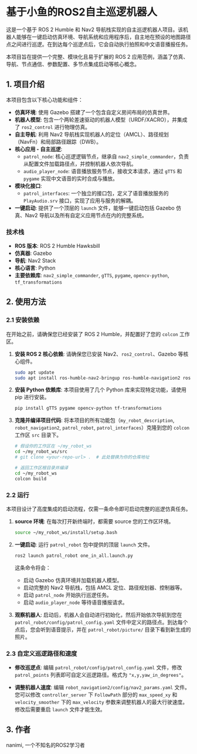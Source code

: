 # 基于小鱼的ROS2自主巡逻机器人

这是一个基于 ROS 2 Humble 和 Nav2 导航栈实现的自主巡逻机器人项目。该机器人能够在一键启动仿真环境、导航系统和应用程序后，自主地在预设的地图路径点之间进行巡逻。在到达每个巡逻点后，它会自动执行拍照和中文语音播报任务。

本项目旨在提供一个完整、模块化且易于扩展的 ROS 2 应用范例，涵盖了仿真、导航、节点通信、参数配置、多节点集成启动等核心概念。

## 1. 项目介绍

本项目包含以下核心功能和组件：

*   **仿真环境**: 使用 Gazebo 搭建了一个包含自定义房间布局的仿真世界。
*   **机器人模型**: 包含一个两轮差速驱动的机器人模型（URDF/XACRO），并集成了 `ros2_control` 进行物理仿真。
*   **自主导航**: 利用 Nav2 导航栈实现机器人的定位（AMCL）、路径规划（NavFn）和局部路径跟踪（DWB）。
*   **核心应用 - 自主巡逻**:
    *   `patrol_node`: 核心巡逻逻辑节点，继承自 `nav2_simple_commander`，负责从配置文件加载路径点，并控制机器人依次导航。
    *   `audio_player_node`: 语音播放服务节点，接收文本请求，通过 `gTTS` 和 `pygame` 实现中文语音的实时合成与播放。
*   **模块化接口**:
    *   `patrol_interfaces`: 一个独立的接口包，定义了语音播放服务的 `PlayAudio.srv` 接口，实现了应用与服务的解耦。
*   **一键启动**: 提供了一个顶层的 `launch` 文件，能够一键启动包括 Gazebo 仿真、Nav2 导航以及所有自定义应用节点在内的完整系统。

### 技术栈

*   **ROS 版本**: ROS 2 Humble Hawksbill
*   **仿真器**: Gazebo
*   **导航**: Nav2 Stack
*   **核心语言**: Python
*   **主要依赖库**: `nav2_simple_commander`, `gTTS`, `pygame`, `opencv-python`, `tf_transformations`

## 2. 使用方法

### 2.1 安装依赖

在开始之前，请确保您已经安装了 ROS 2 Humble，并配置好了您的 `colcon` 工作区。

1.  **安装 ROS 2 核心依赖**:
    请确保您已安装 Nav2、`ros2_control`、Gazebo 等核心组件。
    ```bash
    sudo apt update
    sudo apt install ros-humble-nav2-bringup ros-humble-navigation2 ros-humble-gazebo-ros-pkgs ros-humble-ros2-control ros-humble-cv-bridge
    ```

2.  **安装 Python 依赖库**:
    本项目使用了几个 Python 库来实现特定功能，请使用 pip 进行安装。
    ```bash
    pip install gTTS pygame opencv-python tf-transformations
    ```

3.  **克隆并编译项目代码**:
    将本项目的所有功能包（`my_robot_description`, `robot_navigation2`, `patrol_robot`, `patrol_interfaces`）克隆到您的 `colcon` 工作区 `src` 目录下。

    ```bash
    # 假设你的工作区在 ~/my_robot_ws
    cd ~/my_robot_ws/src
    # git clone <your-repo-url> .  # 此处替换为你的仓库地址
    
    # 返回工作区根目录并编译
    cd ~/my_robot_ws
    colcon build
    ```

### 2.2 运行

本项目设计了高度集成的启动流程，仅需一条命令即可启动完整的巡逻仿真任务。

1.  **source 环境**:
    在每次打开新终端时，都需要 source 您的工作区环境。
    ```bash
    source ~/my_robot_ws/install/setup.bash
    ```

2.  **一键启动**:
    运行 `patrol_robot` 包中提供的顶层 `launch` 文件。
    ```bash
    ros2 launch patrol_robot one_in_all.launch.py
    ```

    这条命令将会：
    *   启动 Gazebo 仿真环境并加载机器人模型。
    *   启动完整的 Nav2 导航栈，包括 AMCL 定位、路径规划器、控制器等。
    *   启动 `patrol_node` 开始执行巡逻任务。
    *   启动 `audio_player_node` 等待语音播报请求。

3.  **观察机器人**:
    启动后，机器人会自动进行初始化，然后开始依次导航到您在 `patrol_robot/config/patrol_config.yaml` 文件中定义的路径点。到达每个点后，您会听到语音提示，并在 `patrol_robot/picture/` 目录下看到新生成的照片。

### 2.3 自定义巡逻路径和速度

*   **修改巡逻点**:
    编辑 `patrol_robot/config/patrol_config.yaml` 文件，修改 `patrol_points` 列表即可自定义巡逻路径。格式为 `"x,y,yaw_in_degrees"`。

*   **调整机器人速度**:
    编辑 `robot_navigation2/config/nav2_params.yaml` 文件。您可以修改 `controller_server` 下 `FollowPath` 部分的 `max_speed_xy` 和 `velocity_smoother` 下的 `max_velocity` 参数来调整机器人的最大行驶速度。修改后需要重启 `launch` 文件才能生效。

## 3. 作者

nanimi, 一个不知名的ROS2学习者